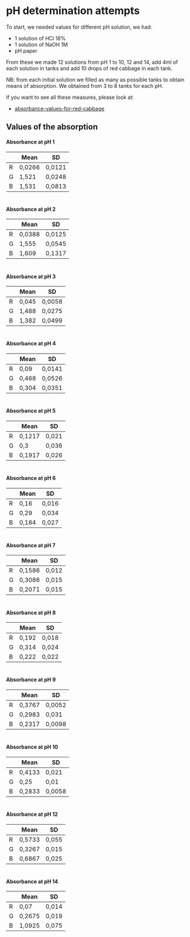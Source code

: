 # pH determination attempts

To start, we needed values for different pH solution, we had:

- 1 solution of HCl 18% 
- 1 solution of NaOH 1M
- pH paper

From these we made 12 solutions from pH 1 to 10, 12 and 14, add 4ml of each solution in tanks and add 10 drops of red cabbage in each tank.

NB: from each initial solution we filled as many as possible tanks to obtain means of absorption. We obtained from 3 to 8 tanks for each pH. 

If you want to see all these measures, please look at:
- [absorbance-values-for-red-cabbage](absorbance-values)

## Values of the absorption

#### Absorbance at pH 1 

|       |Mean     |SD  
|-------|---------|-------
|R      |0,0266   |0,0121
|G      |1,521    |0,0248
|B      |1,531    |0,0813
#




#### Absorbance at pH 2
|       |Mean     |SD  
|-------|---------|-------
|R      |0,0388   |0,0125
|G      |1,555    |0,0545
|B      |1,609    |0,1317
#



#### Absorbance at pH 3

|       |Mean     |SD  
|-------|---------|-------
|R      |0,045    |0,0058
|G      |1,488    |0,0275
|B      |1,382    |0,0499
#



#### Absorbance at pH 4

|       |Mean     |SD  
|-------|---------|-------
|R      |0,09     |0,0141
|G      |0,468    |0,0526
|B      |0,304    |0,0351
#




#### Absorbance at pH 5

|       |Mean     |SD  
|-------|---------|-------
|R      |0,1217   |0,021
|G      |0,3      |0,036
|B      |0,1917   |0,026
#



#### Absorbance at pH 6

|       |Mean     |SD  
|-------|---------|-------
|R      |0,16     |0,016
|G      |0,29     |0,034
|B      |0,184    |0,027
#




#### Absorbance at pH 7

|       |Mean     |SD  
|-------|---------|-------
|R      |0,1586   |0,012
|G      |0,3086   |0,015
|B      |0,2071   |0,015
#




#### Absorbance at pH 8

|       |Mean     |SD  
|-------|---------|-------
|R      |0,192    |0,018
|G      |0,314    |0,024
|B      |0,222    |0,022
#



#### Absorbance at pH 9

|       |Mean     |SD  
|-------|---------|-------
|R      |0,3767   |0,0052
|G      |0,2983   |0,031
|B      |0,2317   |0,0098
#



#### Absorbance at pH 10

|       |Mean     |SD  
|-------|---------|-------
|R      |0,4133   |0,021
|G      |0,25     |0,01
|B      |0,2833   |0,0058
#



#### Absorbance at pH 12

|       |Mean     |SD  
|-------|---------|-------
|R      |0,5733   |0,055
|G      |0,3267   |0,015
|B      |0,6867   |0,025
#



#### Absorbance at pH 14

|       |Mean     |SD  
|-------|---------|-------
|R      |0,07     |0,014
|G      |0,2675   |0,019
|B      |1,0925   |0,075
#


